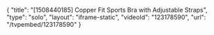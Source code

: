 {
    "title": "[1508440185] Copper Fit Sports Bra with Adjustable Straps",
    "type": "solo",
    "layout": "iframe-static",
    "videoId": "123178590",
    "url": "\/tvpembed\/123178590"
}